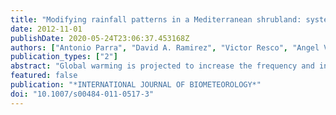 ```yaml
---
title: "Modifying rainfall patterns in a Mediterranean shrubland: system design, plant responses, and experimental burning"
date: 2012-11-01
publishDate: 2020-05-24T23:06:37.453168Z
authors: ["Antonio Parra", "David A. Ramirez", "Victor Resco", "Angel Velasco", "Jose M. Moreno"]
publication_types: ["2"]
abstract: "Global warming is projected to increase the frequency and intensity of droughts in the Mediterranean region, as well as the occurrence of large fires. Understanding the interactions between drought, fire and plant responses is therefore important. In this study, we present an experiment in which rainfall patterns were modified to simulate various levels of drought in a Mediterranean shrubland of central Spain dominated by Cistus ladanifer, Erica arborea and Phillyrea angustifolia. A system composed of automatic rainout shelters with an irrigation facility was used. It was designed to be applied in vegetation 2 m tall, treat relatively large areas (36 m(2)), and be quickly dismantled to perform experimental burning and reassembled back again. Twenty plots were subjected to four rainfall treatments from early spring: natural rainfall, long-term average rainfall (2 months drought), moderate drought (25% reduction from long-term rainfall, 5 months drought) and severe drought (45% reduction, 7 months drought). The plots were burned in late summer, without interfering with rainfall manipulations. Results indicated that rainfall manipulations caused differences in soil moisture among treatments, leading to reduced water availability and growth of C. ladanifer and E. arborea in the drought treatments. However, P. angustifolia was not affected by the manipulations. Rainout shelters had a negligible impact on plot microenvironment. Experimental burns were of high fire intensity, without differences among treatments. Our system provides a tool to study the combined effects of drought and fire on vegetation, which is important to assess the threats posed by climate change in Mediterranean environments."
featured: false
publication: "*INTERNATIONAL JOURNAL OF BIOMETEOROLOGY*"
doi: "10.1007/s00484-011-0517-3"
---
```


